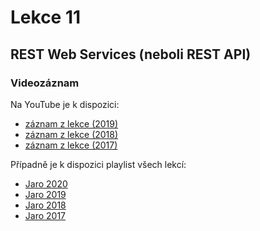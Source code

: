 Lekce 11
========

REST Web Services (neboli REST API)
-----------------------------------

### Videozáznam

Na YouTube je k dispozici:
* [záznam z lekce (2019)](https://www.youtube.com/watch?v=6cv_R6Rl4NU)
* [záznam z lekce (2018)](https://www.youtube.com/watch?v=hff3W3VooQE)
* [záznam z lekce (2017)](https://www.youtube.com/watch?v=0SW63bosqws)

Případně je k dispozici playlist všech lekcí:
* [Jaro 2020](https://www.youtube.com/playlist?list=PLTCx5oiCrIJ5H1uPvwQYUkhQuznifLe-L)
* [Jaro 2019](https://www.youtube.com/playlist?list=PLTCx5oiCrIJ7I5m_zJtjZoLS-pxSi859Z)
* [Jaro 2018](https://www.youtube.com/playlist?list=PLTCx5oiCrIJ6mcuJ1VaY8s0mzFsaMUzp-)
* [Jaro 2017](https://www.youtube.com/playlist?list=PLUVJxzuCt9ATwP3dFn5xCHvObtu2EveNZ)
